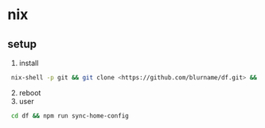# nix

## setup

 1. install

```bash
 nix-shell -p git && git clone <https://github.com/blurname/df.git> && sudo bash df/nixos/install-prepare.sh
```

 2. reboot
 3. user

```bash
 cd df && npm run sync-home-config
```
